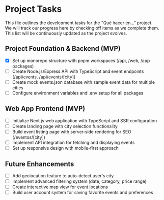 # Project Tasks

This file outlines the development tasks for the "Qué hacer en..." project. We will track our progress here by checking off items as we complete them. This list will be continuously updated as the project evolves.

## Project Foundation & Backend (MVP)
- [x] Set up monorepo structure with pnpm workspaces (/api, /web, /app packages)
- [ ] Create Node.js/Express API with TypeScript and event endpoints (/api/events, /api/events/[city])
- [ ] Create mock events.json database with sample event data for multiple cities
- [ ] Configure environment variables and .env setup for all packages

## Web App Frontend (MVP)
- [ ] Initialize Next.js web application with TypeScript and SSR configuration
- [ ] Create landing page with city selection functionality
- [ ] Build event listing page with server-side rendering for SEO (/eventos/[city])
- [ ] Implement API integration for fetching and displaying events
- [ ] Set up responsive design with mobile-first approach

## Future Enhancements
- [ ] Add geolocation feature to auto-detect user's city
- [ ] Implement advanced filtering system (date, category, price range)
- [ ] Create interactive map view for event locations
- [ ] Build user account system for saving favorite events and preferences